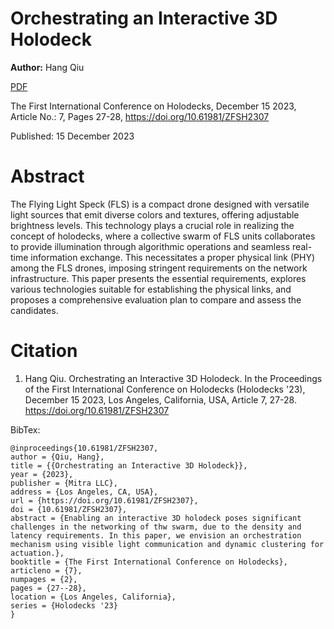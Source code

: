 # Orchestrating an Interactive 3D Holodeck

**Author:** Hang Qiu

[PDF](./OrchInteractive3D.pdf)

The First International Conference on Holodecks, December 15 2023, Article No.: 7, Pages 27-28, https://doi.org/10.61981/ZFSH2307

Published:  15 December 2023

# Abstract
The Flying Light Speck (FLS) is a compact drone designed with versatile light sources that emit diverse colors and textures, offering adjustable brightness levels. This technology plays a crucial role in realizing the concept of holodecks, where a collective swarm of FLS units collaborates to provide illumination through algorithmic operations and seamless real-time information exchange. This necessitates a proper physical link (PHY) among the FLS drones, imposing stringent requirements on the network infrastructure. This paper presents the essential requirements, explores various technologies suitable for establishing the physical links, and proposes a comprehensive evaluation plan to compare and assess the candidates.

# Citation

1. Hang Qiu.  Orchestrating an Interactive 3D Holodeck.  In the Proceedings of the First International Conference on Holodecks (Holodecks '23), December 15 2023, Los Angeles, California, USA, Article 7, 27-28.  https://doi.org/10.61981/ZFSH2307

BibTex:
```
@inproceedings{10.61981/ZFSH2307,
author = {Qiu, Hang}, 
title = {{Orchestrating an Interactive 3D Holodeck}},
year = {2023}, 
publisher = {Mitra LLC}, 
address = {Los Angeles, CA, USA}, 
url = {https://doi.org/10.61981/ZFSH2307}, 
doi = {10.61981/ZFSH2307}, 
abstract = {Enabling an interactive 3D holodeck poses significant challenges in the networking of thw swarm, due to the density and latency requirements. In this paper, we envision an orchestration mechanism using visible light communication and dynamic clustering for actuation.},
booktitle = {The First International Conference on Holodecks}, 
articleno = {7}, 
numpages = {2}, 
pages = {27--28},
location = {Los Angeles, California}, 
series = {Holodecks '23} 
}
```

